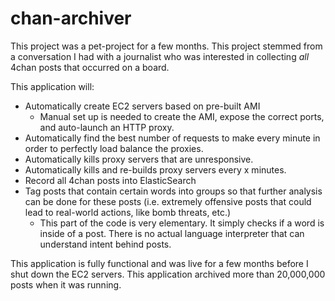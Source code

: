 # chan-archiver

This project was a pet-project for a few months. This project stemmed from a conversation I had with a journalist who was interested in collecting *all* 4chan posts that occurred on a board. 

This application will:

* Automatically create EC2 servers based on pre-built AMI
    * Manual set up is needed to create the AMI, expose the correct ports, and auto-launch an HTTP proxy.
* Automatically find the best number of requests to make every minute in order to perfectly load balance the proxies.
* Automatically kills proxy servers that are unresponsive.
* Automatically kills and re-builds proxy servers every x minutes.
* Record all 4chan posts into ElasticSearch
* Tag posts that contain certain words into groups so that further analysis can be done for these posts (i.e. extremely offensive posts that could lead to real-world actions, like bomb threats, etc.)
    * This part of the code is very elementary. It simply checks if a word is inside of a post. There is no actual language interpreter that can understand intent behind posts.

This application is fully functional and was live for a few months before I shut down the EC2 servers. This application archived more than 20,000,000 posts when it was running.
